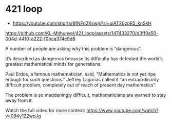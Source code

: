 # 421 loop
- https://youtube.com/shorts/8fNFd2Xswjs?si=uiAT20zpR5_knSkH


https://github.com/KL-Mithunvel/421_loop/assets/147433270/d3ff0a50-004d-44f0-a222-f0bca374e9d8

A number of people are asking why this problem is “dangerous”. 

It’s described as dangerous because its difficulty has defeated the world’s greatest mathematical minds for generations. 

Paul Erdos, a famous mathematician, said, "Mathematics is not yet ripe enough for such questions." Jeffrey Lagarias called it "an extraordinarily difficult problem, completely out of reach of present day mathematics". 

The problem is so maddeningly difficult, mathematicians are warned to stay away from it. 

Watch the full video for more context: https://www.youtube.com/watch?v=094y1Z2wpJg

